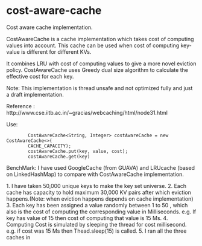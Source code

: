 cost-aware-cache
================

Cost aware cache implementation.

CostAwareCache is a cache implementation which takes cost of computing values into account. This cache can be used when cost of computing key-value is different for different KVs.
<p>
It combines LRU with cost of computing values to give a more novel eviction policy.
CostAwareCache uses Greedy dual size algorithm to calculate the effective cost for each key.<p>
Note: This implementation is thread unsafe and not optimized fully and just a draft implementation.
<p>
Reference : http://www.cse.iitb.ac.in/~gracias/webcaching/html/node31.html
<p>
Use:
			
			CostAwareCache<String, Integer> costAwareCache = new CostAwareCache<>(
			CACHE_CAPACITY);
			costAwareCache.put(key, value, cost);
			costAwareCache.get(key) 
<p>

BenchMark: I have used GoogleCache (from GUAVA) and LRUcache (based on LinkedHashMap) to compare with CostAwareCache implementation.
<P>
	1. I have taken 50,000 unique keys to make the key set universe.
	2. Each cache has capacity to hold maximum 30,000 KV pairs after which eviction happens.(Note: when eviction happens depends on cache implementation)
	3. Each key has been assigned a value randomly between 1 to 50  , which also is the cost of computing the corresponding value in Milliseconds. e.g. If key has value of 15 then cost of computing that value is 15 Ms.
	4. Computing Cost is simulated by sleeping the thread for cost millisecond. e.g. if cost was 15 Ms then Thead.sleep(15) is called.
	5. I ran all the three caches in 
	


			